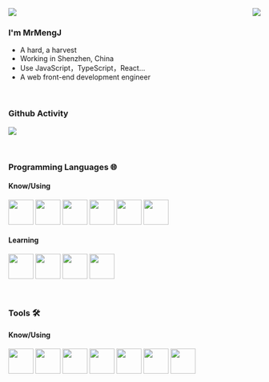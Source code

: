 ![](https://gv.halberd.cn/MrMengJ?theme=stroke-colorful&active=3200ff&deactive=f1f1f1&len=4&speed=40&size=50&space=5&tail=1)
<img align="right" src="https://github-readme-stats.vercel.app/api?username=MrMengJ&show_icons=true&include_all_commits=false&count_private=true&hide_border=true&line_height=32&bg_color=30,e96443,904e95&title_color=fff&text_color=fff&icon_color=fff" />

### I'm MrMengJ
- A hard, a harvest
- Working in Shenzhen, China
- Use JavaScript，TypeScript，React...
- A web front-end development engineer

&emsp;&emsp;&emsp;

### Github Activity

![](https://activity-graph.herokuapp.com/graph?username=MrMengJ&theme=github-light)

&emsp;

### Programming Languages 🌐

#### Know/Using
<code><a href="https://html.spec.whatwg.org" target="_blank"><img height="50" src="https://www.vectorlogo.zone/logos/w3_html5/w3_html5-ar21.svg"></a></code>
<code><a href="https://www.w3.org/Style/CSS/Overview.en.html" target="_blank"><img height="50" src="https://www.vectorlogo.zone/logos/w3_css/w3_css-ar21.svg"></a></code>
<code><a href="https://developer.mozilla.org/en-US/docs/Web/JavaScript" target="_blank"><img height="50" src="https://www.vectorlogo.zone/logos/javascript/javascript-ar21.svg"></a></code>
<code><a href="https://typescriptlang.org/" target="_blank"><img height="50" src="https://www.vectorlogo.zone/logos/typescriptlang/typescriptlang-ar21.svg"></a></code>
<code><a href="https://reactjs.org/" target="_blank"><img height="50" src="https://www.vectorlogo.zone/logos/reactjs/reactjs-ar21.svg"></a></code>
<code><a href="https://nextjs.org/" target="_blank"><img height="50" src="https://upload.vectorlogo.zone/logos/nextjs/images/60eff509-53dd-4280-92e7-7318fa02e934.svg"></a></code>

#### Learning
<code><a href="https://linux.org/" target="_blank"><img height="50" src="https://www.vectorlogo.zone/logos/linux/linux-ar21.svg"></a></code>
<code><a href="https://nodejs.org/" target="_blank"><img height="50" src="https://www.vectorlogo.zone/logos/nodejs/nodejs-ar21.svg"></a></code>
<code><a href="https://webpack.js.org/" target="_blank"><img height="50" src="https://www.vectorlogo.zone/logos/js_webpack/js_webpack-ar21.svg"></a></code>
<code><a href="https://babeljs.io/" target="_blank"><img height="50" src="https://www.vectorlogo.zone/logos/babeljs/babeljs-ar21.svg"></a></code>

&emsp;

### Tools 🛠️

#### Know/Using
<code><a href="https://git-scm.com/" target="_blank"><img height="50" src="https://www.vectorlogo.zone/logos/git-scm/git-scm-ar21.svg"></a></code>
<code><a href="https://www.npmjs.com/" target="_blank"><img height="50" src="https://www.vectorlogo.zone/logos/npmjs/npmjs-ar21.svg"></a></code>
<code><a href="https://classic.yarnpkg.com/lang/en/" target="_blank"><img height="50" src="https://www.vectorlogo.zone/logos/yarnpkg/yarnpkg-ar21.svg"></a></code>
<code><a href="https://pnpm.io/" target="_blank"><img height="50" src="https://raw.githubusercontent.com/gilbarbara/logos/master/logos/pnpm.svg"></a></code>
<code><a href="https://eslint.org/" target="_blank"><img height="50" src="https://www.vectorlogo.zone/logos/eslint/eslint-ar21.svg"></a></code>
<code><a href="https://prettier.io/" target="_blank"><img height="50" src="https://raw.githubusercontent.com/bestofjs/bestofjs-webui/master/public/logos/prettier.svg"></a></code>
<code><a href="https://code.visualstudio.com/" target="_blank"><img height="50" src="https://www.vectorlogo.zone/logos/visualstudio_code/visualstudio_code-ar21.svg"></a></code>


<!--
<a>
		<img alt="Stargazers" src="https://img.shields.io/github/stars/mrmengj/x6?style=for-the-badge&logo=starship&color=C9CBFF&logoColor=D9E0EE&labelColor=302D41"></a>
-->

